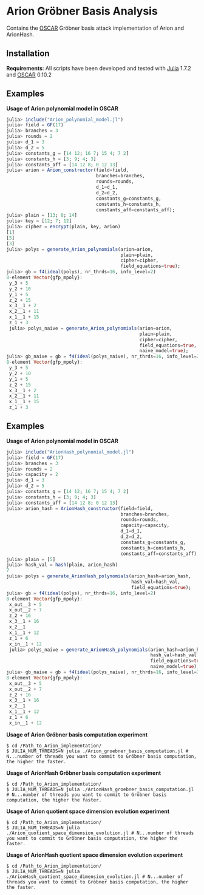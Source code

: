 # Arion Gröbner Basis Analysis
Contains the [OSCAR](https://oscar.computeralgebra.de/) Gröbner basis attack implementation of Arion and ArionHash.

## Installation
**Requirements**: All scripts have been developed and tested with [Julia](https://julialang.org/) 1.7.2 and [OSCAR](https://oscar.computeralgebra.de/) 0.10.2

## Examples
**Usage of Arion polynomial model in OSCAR**
```julia
julia> include("Arion_polynomial_model.jl")
julia> field = GF(17)
julia> branches = 3
julia> rounds = 2
julia> d_1 = 3
julia> d_2 = 5
julia> constants_g = [14 12; 16 7; 15 4; 7 2]
julia> constants_h = [3; 9; 4; 3]
julia> constants_aff = [14 12 8; 0 12 13]
julia> arion = Arion_constructor(field=field,
                                 branches=branches,
                                 rounds=rounds,
                                 d_1=d_1,
                                 d_2=d_2,
                                 constants_g=constants_g,
                                 constants_h=constants_h,
                                 constants_aff=constants_aff);
julia> plain = [13; 0; 14]
julia> key = [12; 7; 12]
julia> cipher = encrypt(plain, key, arion)
[1]
[5]
[3]
julia> polys = generate_Arion_polynomials(arion=arion,
                                          plain=plain,
                                          cipher=cipher,
                                          field_equations=true);
julia> gb = f4(ideal(polys), nr_thrds=16, info_level=2)
8-element Vector{gfp_mpoly}:
 y_3 + 5
 y_2 + 10
 y_1 + 5
 z_2 + 15
 x_3__1 + 2
 x_2__1 + 11
 x_1__1 + 15
 z_1 + 3
 julia> polys_naive = generate_Arion_polynomials(arion=arion,
                                                 plain=plain,
                                                 cipher=cipher,
                                                 field_equations=true,
                                                 naive_model=true);
julia> gb_naive = gb = f4(ideal(polys_naive), nr_thrds=16, info_level=2)
8-element Vector{gfp_mpoly}:
 y_3 + 5
 y_2 + 10
 y_1 + 5
 z_2 + 15
 x_3__1 + 2
 x_2__1 + 11
 x_1__1 + 15
 z_1 + 3
```

## Examples
**Usage of Arion polynomial model in OSCAR**
```julia
julia> include("ArionHash_polynomial_model.jl")
julia> field = GF(17)
julia> branches = 3
julia> rounds = 2
julia> capacity = 2
julia> d_1 = 3
julia> d_2 = 5
julia> constants_g = [14 12; 16 7; 15 4; 7 2]
julia> constants_h = [3; 9; 4; 3]
julia> constants_aff = [14 12 8; 0 12 13]
julia> arion_hash = ArionHash_constructor(field=field,
                                          branches=branches,
                                          rounds=rounds,
                                          capacity=capacity,
                                          d_1=d_1,
                                          d_2=d_2,
                                          constants_g=constants_g,
                                          constants_h=constants_h,
                                          constants_aff=constants_aff);
julia> plain = [5]
julia> hash_val = hash(plain, arion_hash)
7
julia> polys = generate_ArionHash_polynomials(arion_hash=arion_hash,
                                              hash_val=hash_val,
                                              field_equations=true);
julia> gb = f4(ideal(polys), nr_thrds=16, info_level=2)
8-element Vector{gfp_mpoly}:
 x_out__3 + 5
 x_out__2 + 7
 z_2 + 16
 x_3__1 + 16
 x_2__1
 x_1__1 + 12
 z_1 + 6
 x_in__1 + 12
 julia> polys_naive = generate_ArionHash_polynomials(arion_hash=arion_hash,
                                                     hash_val=hash_val,
                                                     field_equations=true,
                                                     naive_model=true);
julia> gb_naive = gb = f4(ideal(polys_naive), nr_thrds=16, info_level=2)
8-element Vector{gfp_mpoly}:
 x_out__3 + 5
 x_out__2 + 7
 z_2 + 16
 x_3__1 + 16
 x_2__1
 x_1__1 + 12
 z_1 + 6
 x_in__1 + 12
```

**Usage of Arion Gröbner basis computation experiment** 
```shell
$ cd /Path_to_Arion_implementation/
$ JULIA_NUM_THREADS=N julia ./Arion_groebner_basis_computation.jl # N...number of threads you want to commit to Gröbner basis computation, the higher the faster.
```

**Usage of ArionHash Gröbner basis computation experiment** 
```shell
$ cd /Path_to_Arion_implementation/
$ JULIA_NUM_THREADS=N julia ./ArionHash_groebner_basis_computation.jl # N...number of threads you want to commit to Gröbner basis computation, the higher the faster.
```

**Usage of Arion quotient space dimension evolution experiment**
```shell
$ cd /Path_to_Arion_implementation/
$ JULIA_NUM_THREADS=N julia ./Arion_quotient_space_dimension_evolution.jl # N...number of threads you want to commit to Gröbner basis computation, the higher the faster.
```

**Usage of ArionHash quotient space dimension evolution experiment**
```shell
$ cd /Path_to_Arion_implementation/
$ JULIA_NUM_THREADS=N julia ./ArionHash_quotient_space_dimension_evolution.jl # N...number of threads you want to commit to Gröbner basis computation, the higher the faster.
```
